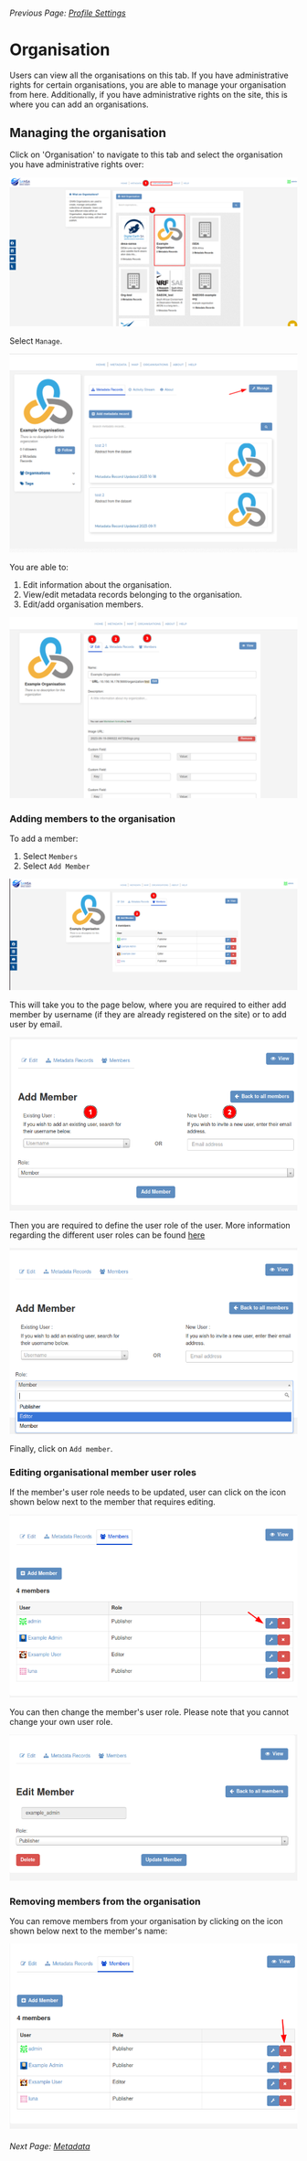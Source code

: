 ###### Previous Page: [Profile Settings](./profile-settings.md)

# Organisation

Users can view all the organisations on this tab. If you have administrative rights for certain organisations, you are able to manage your organisation from here. Additionally, if you have administrative rights on the site, this is where you can add an organisations.

## Managing the organisation

Click on 'Organisation' to navigate to this tab and select the organisation you have administrative rights over:

![managing-organisation](img/managing-organisation-1.png)

Select `Manage`.

![manage](img/managing-organisation-2.png)

You are able to:

1. Edit information about the organisation.
2. View/edit metadata records belonging to the organisation.
3. Edit/add organisation members.

![managing-organisation](img/managing-organisation-3.png)

### Adding members to the organisation

To add a member:

1. Select `Members`
2. Select `Add Member`

![adding-members](img/managing-organisation-4.png)

This will take you to the page below, where you are required to either add member by username (if they are already registered on the site) or to add user by email.

![adding-members](img/managing-organisation-5.png)

Then you are required to define the user role of the user. More information regarding the different user roles can be found [here](user-roles.md)

![adding-members](img/managing-organisation-6.png)

Finally, click on `Add member`.

### Editing organisational member user roles

If the member's user role needs to be updated, user can click on the icon shown below next to the member that requires editing.

![editing-members](img/managing-organisation-7.png)

You can then change the member's user role. Please note that you cannot change your own user role.

![editing-members](img/managing-organisation-8.png)

### Removing members from the organisation

You can remove members from your organisation by clicking on the icon shown below next to the member's name:

![removing-members](img/managing-organisation-9.png)

###### Next Page: [Metadata](./metadata.md)